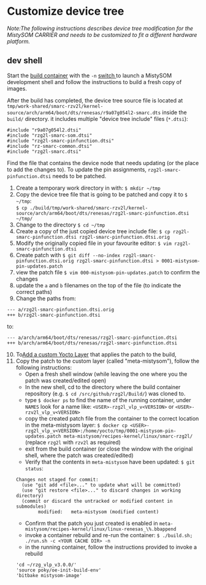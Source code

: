 # Customize device tree

*Note:The following instructions describes device tree modification for the MistySOM CARRIER and needs to be customized to fit a different hardware platform.*

## dev shell

Start the [build container](https://github.com/MistySOM/wiki/blob/master/GettingStarted.md#getting-started-with-mistysom-1)  with the `-n` [switch ](https://github.com/MistySOM/wiki/blob/master/GettingStarted.md#description-of-advanced-container-options) to launch a MistySOM development shell and follow  the instructions to build a fresh copy of images. 

After the build has completed, the device tree source file is located at `tmp/work-shared/smarc-rzv2l/kernel-source/arch/arm64/boot/dts/renesas/r9a07g054l2-smarc.dts` inside the `build/` directory.
it includes multiple "device tree include" files (`*.dtsi`):
```
#include "r9a07g054l2.dtsi"
#include "rzg2l-smarc-som.dtsi"
#include "rzg2l-smarc-pinfunction.dtsi"
#include "rz-smarc-common.dtsi"
#include "rzg2l-smarc.dtsi"
```
Find the file that contains the device node that needs updating (or the place to add the changes to). To update the pin assignments, `rzg2l-smarc-pinfunction.dtsi` needs to be patched.

1. Create a temporary work directory in with: `$ mkdir ~/tmp`
2. Copy the device tree file that is going to be patched and copy it to `$ ~/tmp`:<br>
`$ cp ./build/tmp/work-shared/smarc-rzv2l/kernel-source/arch/arm64/boot/dts/renesas/rzg2l-smarc-pinfunction.dtsi ~/tmp/`
3. Change to the directory `$ cd ~/tmp`
4. Create a copy of the just copied device tree include file: `$ cp rzg2l-smarc-pinfunction.dtsi rzg2l-smarc-pinfunction.dtsi.orig`
5. Modify the originally copied file in your favourite editor: `$ vim rzg2l-smarc-pinfunction.dtsi`
6. Create patch with `$ git diff --no-index rzg2l-smarc-pinfunction.dtsi.orig rzg2l-smarc-pinfunction.dtsi > 0001-mistysom-pin-updates.patch`
7. view the patch file `$ vim 000-mistysom-pin-updates.patch` to confirm the changes
8. update the `a` and `b` filenames on the top of the file (to indicate the correct paths) 
9. Change the paths from:
```
--- a/rzg2l-smarc-pinfunction.dtsi.orig
+++ b/rzg2l-smarc-pinfunction.dtsi
```
to:
```
--- a/arch/arm64/boot/dts/renesas/rzg2l-smarc-pinfunction.dtsi
+++ b/arch/arm64/boot/dts/renesas/rzg2l-smarc-pinfunction.dtsi
```
10. To[Add a custom Yocto Layer](CreateCustomYoctoLayer.md) that applies the patch to the build,
11. Copy the patch to the custom layer (called "meta-mistysom"), follow the following instructions:
    * Open a fresh shell window (while leaving the one where you the patch was created/edited open)
    * In the new shell, cd to the directory where the build container repository (e.g. `$ cd /src/github/rzg2l/Build/`) was cloned to.
    * type `$ docker ps` to find the name of the running container, under `NAMES` look for a name like: `<USER>-rzg2l_vlp_v<VERSION>` or `<USER>-rzv2l_vlp_v<VERSION>`
    * copy the created patch file from the container to the correct location in the meta-mistysom layer: `$ docker cp <USER>-rzg2l_vlp_v<VERSION>:/home/yocto/tmp/0001-mistysom-pin-updates.patch meta-mistysom/recipes-kernel/linux/smarc-rzg2l/` (replace `rzg2l` with `rzv2l` as required)
    * exit from the build container (or close the window with the original shell, where the patch was created/edited)
    * Verify that the contents in `meta-mistysom` have been updated: `$ git status`:
    ```
    Changes not staged for commit:
      (use "git add <file>..." to update what will be committed)
      (use "git restore <file>..." to discard changes in working directory)
      (commit or discard the untracked or modified content in submodules)
            modified:   meta-mistysom (modified content)
    ```
    * Confirm that the patch you just created is enabled in `meta-mistysom/recipes-kernel/linux/linux-renesas_\%.bbappend`
    * invoke a container rebuild and re-run the container: `$ ./build.sh; ./run.sh -c <YOUR CACHE DIR> -n`
    * in the running container, follow the instructions provided to invoke a rebuild
    ```
    'cd ~/rzg_vlp_v3.0.0/'
    'source poky/oe-init-build-env'
    'bitbake mistysom-image'
    ```
